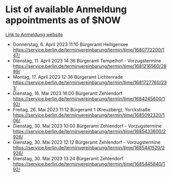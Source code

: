 # List of available Anmeldung appointments as of $NOW
[Link to Anmeldung website](https://service.berlin.de/terminvereinbarung/termin/tag.php?termin=1&anliegen[]=120686&dienstleisterlist=122210,122217,327316,122219,327312,122227,327314,122231,327346,122243,327348,122254,122252,329742,122260,329745,122262,329748,122271,327278,122273,327274,122277,327276,330436,122280,327294,122282,327290,122284,327292,122291,327270,122285,327266,122286,327264,122296,327268,150230,329760,122297,327286,122294,327284,122312,329763,122314,329775,122304,327330,122311,327334,122309,327332,317869,122281,327352,122279,329772,122283,122276,327324,122274,327326,122267,329766,122246,327318,122251,327320,122257,327322,122208,327298,122226,327300&herkunft=http%3A%2F%2Fservice.berlin.de%2Fdienstleistung%2F120686%2F)
- Donnerstag, 6. April 2023 11:10 Bürgeramt Heiligensee https://service.berlin.de/terminvereinbarung/termin/time/1680772200/147/
- Dienstag, 11. April 2023 14:36 Bürgeramt Tempelhof - Vorzugstermine https://service.berlin.de/terminvereinbarung/termin/time/1681216560/2899/
- Montag, 17. April 2023 12:36 Bürgeramt Lichtenrade https://service.berlin.de/terminvereinbarung/termin/time/1681727760/231/
- Dienstag, 16. Mai 2023 16:00 Bürgeramt Zehlendorf https://service.berlin.de/terminvereinbarung/termin/time/1684245600/192/
- Freitag, 26. Mai 2023 11:12 Bürgeramt 1 (Kreuzberg), Yorckstraße https://service.berlin.de/terminvereinbarung/termin/time/1685092320/106/
- Dienstag, 30. Mai 2023 10:00 Bürgeramt Zehlendorf - Vorzugstermine https://service.berlin.de/terminvereinbarung/termin/time/1685433600/2926/
- Dienstag, 30. Mai 2023 12:12 Bürgeramt Zehlendorf - Vorzugstermine https://service.berlin.de/terminvereinbarung/termin/time/1685441520/2926/
- Dienstag, 30. Mai 2023 13:24 Bürgeramt Zehlendorf https://service.berlin.de/terminvereinbarung/termin/time/1685445840/192/
